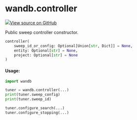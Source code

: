 # wandb.controller

[![](https://www.tensorflow.org/images/GitHub-Mark-32px.png)View source on GitHub](https://www.github.com/wandb/client/tree/v0.12.9/wandb/sdk/wandb\_sweep.py#L112-L133)

Public sweep controller constructor.

```python
controller(
    sweep_id_or_config: Optional[Union[str, Dict]] = None,
    entity: Optional[str] = None,
    project: Optional[str] = None
)
```

#### Usage:

```python
import wandb

tuner = wandb.controller(...)
print(tuner.sweep_config)
print(tuner.sweep_id)

tuner.configure_search(...)
tuner.configure_stopping(...)
```
